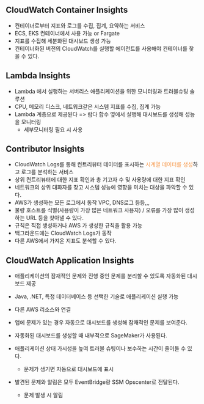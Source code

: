 
## CloudWatch Container Insights

- 컨테이너로부터 지표와 로그를 수집, 집계, 요약하는 서비스
- ECS, EKS 컨테이너에서 사용 가능 or Fargate
- 지표를 수집해 세분화된 대시보드 생성 가능
- 컨테이너화된 버전의 CloudWatch를 실행할 에이전트를 사용해야 컨테이너를 찾을 수 있다.

## Lambda Insights

- Lambda 에서 실행하는 서버리스 애플리케이션을 위한 모니터링과 트러블슈팅 솔루션
- CPU, 메모리 디스크, 네트워크같은 시스템 지표를 수집, 집계 가능
- Lambda 계층으로 제공된다 => 람다 함수 옆에서 실행해 대시보드를 생성해 성능을 모니터링
	- 세부모니터링 필요 시 사용


## Contributor Insights

- CloudWatch Logs를 통해 컨트리뷰터 데이터를 표시하는 <font color="#f79646">시계열 데이터를 생성</font>하고 로그를 분석하는 서비스
- 상위 컨트리뷰터에 대한 지표 확인과 총 기고자 수 및 사용량에 대한 지표 확인
- 네트워크의 상위 대화자를 찾고 시스템 성능에 영향을 미치는 대상을 파악할 수 있다.
- AWS가 생성하는 모든 로그에서 동작 VPC, DNS로그 등등,,,
- 불량 호스트를 식별(사용량이 가장 많은 네트워크 사용자) / 오류를 가장 많이 생성하는 URL 등을 찾아낼 수 있다.
- 규칙은 직접 생성하거나 AWS 가 생성한 규칙을 활용 가능
- 백그라운드에는 CloudWatch Logs가 동작
- 다른 AWS에서 가져온 지표도 분석할 수 있다.


## CloudWatch Application Insights

- 애플리케이션의 잠재적인 문제와 진행 중인 문제를 분리할 수 있도록 자동화된 대시보드 제공
- Java, .NET, 특정 데이터베이스 등 선택한 기술로 애플리케이션 실행 가능
- 다른 AWS 리소스와 연결
- 앱에 문제가 있는 경우 자동으로 대시보드를 생성해 잠재적인 문제를 보여준다.
- 자동화된 대시보드를 생성할 때 내부적으로 SageMaker가 사용된다.
- 애플리케이션 상태 가시성을 높여 트러블 슈팅이나 보수하는 시간이 줄어들 수 있다.
	- 문제가 생기면 자동으로 대시보드에 표시

- 발견된 문제와 알림은 모두 EventBridge랑 SSM Opscenter로 전달된다.
	- 문제 발생 시 알림